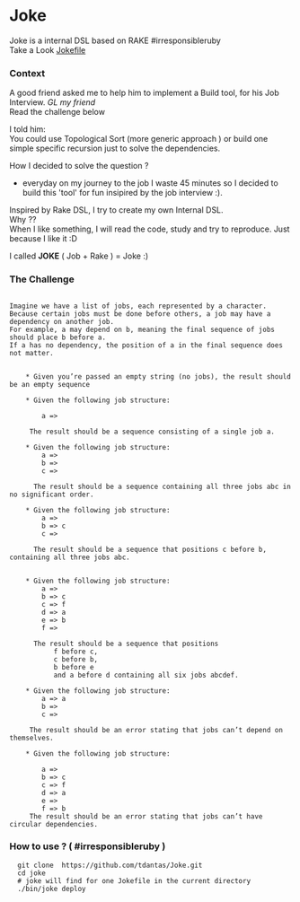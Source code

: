 Joke
====

Joke is a internal DSL based on RAKE #irresponsibleruby  
Take a Look  [Jokefile](https://github.com/tdantas/Joke/blob/master/Jokefile)

###  Context  
A good friend asked me to help him to implement a Build tool, for his Job Interview. *GL my friend*   
Read the challenge below

I told him:    
  You could use Topological Sort (more generic approach ) or build one simple specific recursion just to solve the dependencies.

How I decided to solve the question ?  
 - everyday on my journey to the job I waste 45 minutes so I decided to build this 'tool' for fun insipired by the job interview :).

Inspired by Rake DSL, I try to create my own Internal DSL.   
Why ??   
When I like something, I will read the code, study and try to reproduce. Just because I like it :D     

I called **JOKE** ( Job + Rake ) = Joke :)


### The Challenge

````

Imagine we have a list of jobs, each represented by a character.  
Because certain jobs must be done before others, a job may have a dependency on another job.
For example, a may depend on b, meaning the final sequence of jobs should place b before a. 
If a has no dependency, the position of a in the final sequence does not matter.


  	* Given you’re passed an empty string (no jobs), the result should be an empty sequence

  	* Given the following job structure:
  	
  	  	a =>
  	
  	 The result should be a sequence consisting of a single job a.
  	 
  	* Given the following job structure:
      	a => 
      	b => 
      	c =>
     
      The result should be a sequence containing all three jobs abc in no significant order.
      
   	* Given the following job structure:
   		a =>
		b => c 
		c => 
	  
	  The result should be a sequence that positions c before b, containing all three jobs abc.	 
	  

	* Given the following job structure:
		a =>
		b => c
		c => f
		d => a
		e => b
		f =>
	 
	  The result should be a sequence that positions 
           f before c,
           c before b,
           b before e
           and a before d containing all six jobs abcdef.
	 
	* Given the following job structure:
		a => a
		b =>
		c =>

	 The result should be an error stating that jobs can’t depend on themselves. 
	
	* Given the following job structure:
	
		a =>
		b => c
		c => f
		d => a
		e =>
		f => b
	 The result should be an error stating that jobs can’t have circular dependencies.
````

### How to use ? ( #irresponsibleruby )
 
````
  git clone  https://github.com/tdantas/Joke.git
  cd joke
  # joke will find for one Jokefile in the current directory
  ./bin/joke deploy
     
````
